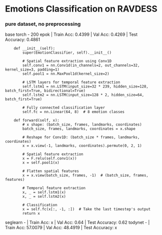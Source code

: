 # Emotions Classification on RAVDESS

### pure dataset, no preprocessing

base torch - 200 epok | Train Acc: 0.4399 | Val Acc: 0.4269 | Test Accuracy: 0.4861

```class EmotionClassifier(nn.Module):
    def __init__(self):
        super(EmotionClassifier, self).__init__()
        
        # Spatial feature extraction using Conv1D
        self.conv1 = nn.Conv1d(in_channels=2, out_channels=32, kernel_size=3, padding=1)
        self.pool1 = nn.MaxPool1d(kernel_size=2)
        
        # LSTM layers for temporal feature extraction
        self.lstm1 = nn.LSTM(input_size=32 * 239, hidden_size=128, batch_first=True, bidirectional=True)
        self.lstm2 = nn.LSTM(input_size=128 * 2, hidden_size=64, batch_first=True)
        
        # Fully connected classification layer
        self.fc = nn.Linear(64, 8)  # 8 emotion classes

    def forward(self, x):
        # x shape: (batch_size, frames, landmarks, coordinates)
        batch_size, frames, landmarks, coordinates = x.shape
        
        # Reshape for Conv1D: (batch_size * frames, landmarks, coordinates)
        x = x.view(-1, landmarks, coordinates).permute(0, 2, 1)
        
        # Spatial feature extraction
        x = F.relu(self.conv1(x))
        x = self.pool1(x)
        
        # Flatten spatial features
        x = x.view(batch_size, frames, -1)  # (batch_size, frames, features)
        
        # Temporal feature extraction
        x, _ = self.lstm1(x)
        x, _ = self.lstm2(x)
        
        # Classification
        x = self.fc(x[:, -1, :])  # Take the last timestep's output
        return x
```

seglearn - | Train Acc: x | Val Acc: 0.64 | Test Accuracy: 0.62
todynet - | Train Acc: 57.0079 | Val Acc: 48.4919 | Test Accuracy: x